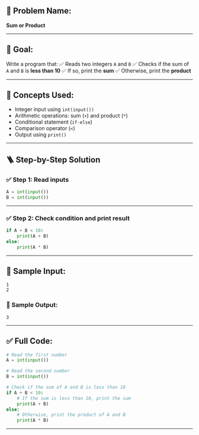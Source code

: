 ## 🧩 **Problem Name:**

**Sum or Product**

---

## 🎯 **Goal:**

Write a program that:
✅ Reads two integers `A` and `B`
✅ Checks if the sum of `A` and `B` is **less than 10**
✅ If so, print the **sum**
✅ Otherwise, print the **product**

---

## 🧠 **Concepts Used:**

* Integer input using `int(input())`
* Arithmetic operations: sum (`+`) and product (`*`)
* Conditional statement (`if-else`)
* Comparison operator (`<`)
* Output using `print()`

---

## 🪜 **Step-by-Step Solution**

### ✅ Step 1: Read inputs

```python
A = int(input())
B = int(input())
```

---

### ✅ Step 2: Check condition and print result

```python
if A + B < 10:
    print(A + B)
else:
    print(A * B)
```

---

## 🧪 Sample Input:

```
1  
2
```

### 🧾 Sample Output:

```
3
```

---

## ✅ Full Code:

```python
# Read the first number
A = int(input())

# Read the second number
B = int(input())

# Check if the sum of A and B is less than 10
if A + B < 10:
    # If the sum is less than 10, print the sum
    print(A + B)
else:
    # Otherwise, print the product of A and B
    print(A * B)
```

---

